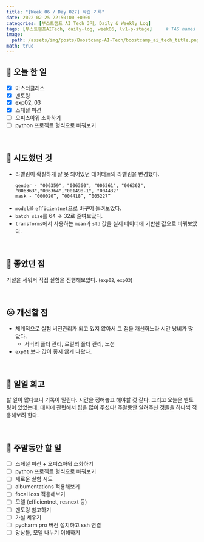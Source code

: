 ```yaml
---
title: "[Week 06 / Day 027] 학습 기록"
date: 2022-02-25 22:50:00 +0900
categories: [부스트캠프 AI Tech 3기, Daily & Weekly Log]
tags: [부스트캠프AITech, daily-log, week06, lv1-p-stage]     # TAG names should always be lowercase
image: 
  path: /assets/img/posts/Boostcamp-AI-Tech/boostcamp_ai_tech_title.png
math: true
---
```

## **📝 오늘 한 일**
- [x]  마스터클래스
- [x]  멘토링
- [x]  exp02, 03
- [x]  스페셜 미션
- [ ]  오피스아워 소화하기
- [ ]  python 프로젝트 형식으로 바꿔보기

<br>

## **🧪 시도했던 것**
- 라벨링이 확실하게 잘 못 되어있던 데이터들의 라벨링을 변경했다.
    ```
  gender - "006359", "006360", "006361", "006362", "006363","006364","001498-1", "004432"
  mask - “000020”, “004418”, “005227”
    ```
- `model`을 `efficientnet`으로 바꾸어 돌려보았다.
- `batch size`를 64 → 32로 줄여보았다.
- `transforms`에서 사용하는 `mean`과 `std` 값을 실제 데이터에 기반한 값으로 바꿔보았다.

<br>

## **🙂 좋았던 점**
가설을 세워서 직접 실험을 진행해보았다. (`exp02`, `exp03`)

<br>

## **☹️ 개선할 점**
- 체계적으로 실험 버전관리가 되고 있지 않아서 그 점을 개선하느라 시간 낭비가 많았다.
    - 서버의 폴더 관리, 로컬의 폴더 관리, 노션
- `exp01` 보다 값이 좋지 않게 나왔다.

<br>

## **🐾 일일 회고**
할 일이 많다보니 기록이 밀린다. 시간을 정해놓고 해야할 것 같다. 그리고 오늘은 멘토링이 있었는데, 대회에 관련해서 팁을 많이 주셨다! 주말동안 알려주신 것들을 하나씩 적용해보려 한다.

<br>

## **🚀 주말동안 할 일**
- [ ]  스페셜 미션 + 오피스아워 소화하기
- [ ]  python 프로젝트 형식으로 바꿔보기
- [ ]  새로운 실험 시도
- [ ]  albumentations 적용해보기
- [ ]  focal loss 적용해보기
- [ ]  모델 (efficientnet, resnext 등)
- [ ]  멘토링 참고하기
- [ ]  가설 세우기
- [ ]  pycharm pro 버전 설치하고 ssh 연결
- [ ]  앙상블, 모델 나누기 이해하기